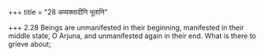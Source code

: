 +++
title = "28 अव्यक्तादीनि भूतानि"

+++
2.28 Beings are unmanifested in their beginning, manifested in their
middle state, O Arjuna, and unmanifested again in their end. What is
there to grieve about;
